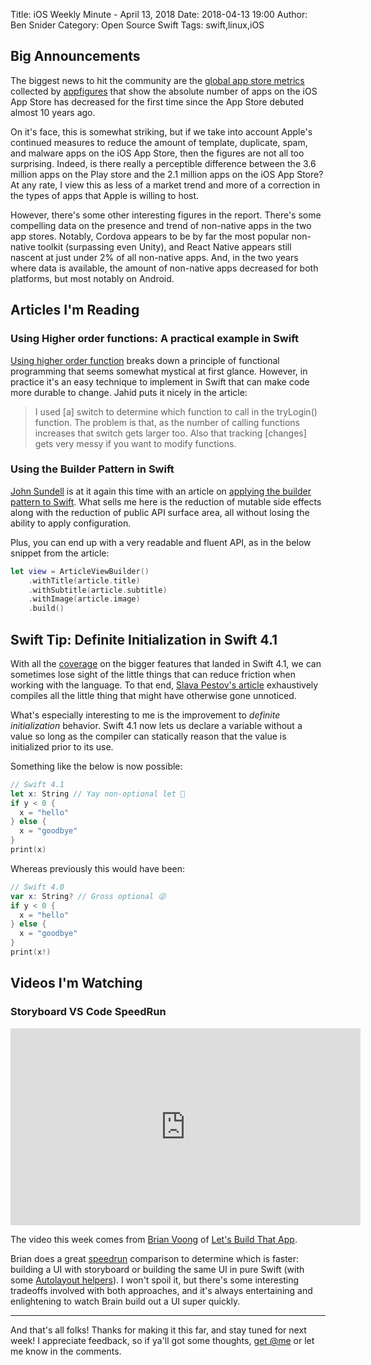 Title: iOS Weekly Minute - April 13, 2018
Date: 2018-04-13 19:00
Author: Ben Snider
Category: Open Source Swift
Tags: swift,linux,iOS

## Big Announcements

The biggest news to hit the community are the [global app store metrics](https://blog.appfigures.com/ios-developers-ship-less-apps-for-first-time/) collected by [appfigures](https://appfigures.com/) that show the absolute number of apps on the iOS App Store has decreased for the first time since the App Store debuted almost 10 years ago.

On it's face, this is somewhat striking, but if we take into account Apple's continued measures to reduce the amount of template, duplicate, spam, and malware apps on the iOS App Store, then the figures are not all too surprising. Indeed, is there really a perceptible difference between the 3.6 million apps on the Play store and the 2.1 million apps on the iOS App Store? At any rate, I view this as less of a market trend and more of a correction in the types of apps that Apple is willing to host.

However, there's some other interesting figures in the report. There's some compelling data on the presence and trend of non-native apps in the two app stores. Notably, Cordova appears to be by far the most popular non-native toolkit (surpassing even Unity), and React Native appears still nascent at just under 2% of all non-native apps. And, in the two years where data is available, the amount of non-native apps decreased for both platforms, but most notably on Android.

## Articles I'm Reading

### Using Higher order functions: A practical example in Swift

[Using higher order function](https://medium.com/infancyit/using-higher-order-functions-a-practical-example-in-swift-6f1028c733b3) breaks down a principle of functional programming that seems somewhat mystical at first glance. However, in practice it's an easy technique to implement in Swift that can make code more durable to change. Jahid puts it nicely in the article:

> I used [a] switch to determine which function to call in the tryLogin() function. The problem is that, as the number of calling functions increases that switch gets larger too. Also that tracking [changes] gets very messy if you want to modify functions.

### Using the Builder Pattern in Swift

[John Sundell](https://twitter.com/johnsundell) is at it again this time with an article on [applying the builder pattern to Swift](https://www.swiftbysundell.com/posts/using-the-builder-pattern-in-swift). What sells me here is the reduction of mutable side effects along with the reduction of public API surface area, all without losing the ability to apply configuration.

Plus, you can end up with a very readable and fluent API, as in the below snippet from the article:

```swift
let view = ArticleViewBuilder()
    .withTitle(article.title)
    .withSubtitle(article.subtitle)
    .withImage(article.image)
    .build()
```

## Swift Tip: Definite Initialization in Swift 4.1

With all the [coverage](https://www.hackingwithswift.com/articles/50/whats-new-in-swift-4-1) on the bigger features that landed in Swift 4.1, we can sometimes lose sight of the little things that can reduce friction when working with the language. To that end, [Slava Pestov's article](https://medium.com/@slavapestov/behind-the-scenes-improvements-in-swift-4-1-269dd56e30c2) exhaustively compiles all the little thing that might have otherwise gone unnoticed.

What's especially interesting to me is the improvement to *definite initialization* behavior. Swift 4.1 now lets us declare a variable without a value so long as the compiler can statically reason that the value is initialized prior to its use.

Something like the below is now possible:

```swift
// Swift 4.1
let x: String // Yay non-optional let 🙌
if y < 0 {
  x = "hello"
} else {
  x = "goodbye"
}
print(x)
```

Whereas previously this would have been:

```swift
// Swift 4.0
var x: String? // Gross optional 😜
if y < 0 {
  x = "hello"
} else {
  x = "goodbye"
}
print(x!)
```

## Videos I'm Watching

### Storyboard VS Code SpeedRun

<iframe width="560" height="315" src="https://www.youtube-nocookie.com/embed/bd2KSWLXo3A" frameborder="0" allow="autoplay; encrypted-media" allowfullscreen></iframe>

The video this week comes from [Brian Voong](https://twitter.com/buildthatapp) of [Let's Build That App](https://www.youtube.com/channel/UCuP2vJ6kRutQBfRmdcI92mA).

Brian does a great [speedrun](https://en.wikipedia.org/wiki/Speedrun) comparison to determine which is faster: building a UI with storyboard or building the same UI in pure Swift (with some [Autolayout helpers](https://www.youtube.com/watch?v=iqpAP7s3b-8)). I won't spoil it, but there's some interesting tradeoffs involved with both approaches, and it's always entertaining and enlightening to watch Brain build out a UI super quickly.

---

And that's all folks! Thanks for making it this far, and stay tuned for next week! I appreciate feedback, so if ya'll got some thoughts, [get @me](https://twitter.com/benatbensnider) or let me know in the comments.
